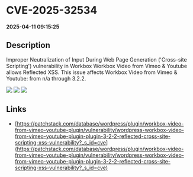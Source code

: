 # CVE-2025-32534

**2025-04-11 09:15:25**

## Description
Improper Neutralization of Input During Web Page Generation ('Cross-site Scripting') vulnerability in Workbox Workbox Video from Vimeo & Youtube allows Reflected XSS. This issue affects Workbox Video from Vimeo & Youtube: from n/a through 3.2.2.

![](https://img.shields.io/static/v1?label=Score&message=7.1&color=red)
![](https://img.shields.io/static/v1?label=Severity&message=HIGH&color=red)
![](https://img.shields.io/static/v1?label=CWE&message=XSS&color=green)

## Links
- [https://patchstack.com/database/wordpress/plugin/workbox-video-from-vimeo-youtube-plugin/vulnerability/wordpress-workbox-video-from-vimeo-youtube-plugin-plugin-3-2-2-reflected-cross-site-scripting-xss-vulnerability?_s_id=cve](https://patchstack.com/database/wordpress/plugin/workbox-video-from-vimeo-youtube-plugin/vulnerability/wordpress-workbox-video-from-vimeo-youtube-plugin-plugin-3-2-2-reflected-cross-site-scripting-xss-vulnerability?_s_id=cve)
